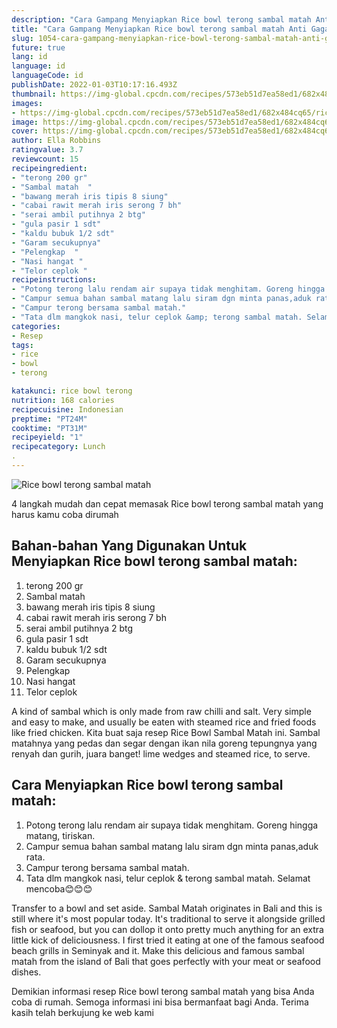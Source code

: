 ```yaml
---
description: "Cara Gampang Menyiapkan Rice bowl terong sambal matah Anti Gagal"
title: "Cara Gampang Menyiapkan Rice bowl terong sambal matah Anti Gagal"
slug: 1054-cara-gampang-menyiapkan-rice-bowl-terong-sambal-matah-anti-gagal
future: true
lang: id
language: id
languageCode: id
publishDate: 2022-01-03T10:17:16.493Z 
thumbnail: https://img-global.cpcdn.com/recipes/573eb51d7ea58ed1/682x484cq65/rice-bowl-terong-sambal-matah-foto-resep-utama.png
images:
- https://img-global.cpcdn.com/recipes/573eb51d7ea58ed1/682x484cq65/rice-bowl-terong-sambal-matah-foto-resep-utama.png
image: https://img-global.cpcdn.com/recipes/573eb51d7ea58ed1/682x484cq65/rice-bowl-terong-sambal-matah-foto-resep-utama.png
cover: https://img-global.cpcdn.com/recipes/573eb51d7ea58ed1/682x484cq65/rice-bowl-terong-sambal-matah-foto-resep-utama.png
author: Ella Robbins
ratingvalue: 3.7
reviewcount: 15
recipeingredient:
- "terong 200 gr"
- "Sambal matah  "
- "bawang merah iris tipis 8 siung"
- "cabai rawit merah iris serong 7 bh"
- "serai ambil putihnya 2 btg"
- "gula pasir 1 sdt"
- "kaldu bubuk 1/2 sdt"
- "Garam secukupnya"
- "Pelengkap  "
- "Nasi hangat "
- "Telor ceplok "
recipeinstructions:
- "Potong terong lalu rendam air supaya tidak menghitam. Goreng hingga matang, tiriskan."
- "Campur semua bahan sambal matang lalu siram dgn minta panas,aduk rata."
- "Campur terong bersama sambal matah."
- "Tata dlm mangkok nasi, telur ceplok &amp; terong sambal matah. Selamat mencoba😊😊😊"
categories:
- Resep
tags:
- rice
- bowl
- terong

katakunci: rice bowl terong 
nutrition: 168 calories
recipecuisine: Indonesian
preptime: "PT24M"
cooktime: "PT31M"
recipeyield: "1"
recipecategory: Lunch
. 
---
```



![Rice bowl terong sambal matah](https://img-global.cpcdn.com/recipes/573eb51d7ea58ed1/682x484cq65/rice-bowl-terong-sambal-matah-foto-resep-utama.png)

4 langkah mudah dan cepat memasak  Rice bowl terong sambal matah yang harus kamu coba dirumah

<!--inarticleads1-->

## Bahan-bahan Yang Digunakan Untuk Menyiapkan Rice bowl terong sambal matah:

1. terong 200 gr
1. Sambal matah  
1. bawang merah iris tipis 8 siung
1. cabai rawit merah iris serong 7 bh
1. serai ambil putihnya 2 btg
1. gula pasir 1 sdt
1. kaldu bubuk 1/2 sdt
1. Garam secukupnya
1. Pelengkap  
1. Nasi hangat 
1. Telor ceplok 

A kind of sambal which is only made from raw chilli and salt. Very simple and easy to make, and usually be eaten with steamed rice and fried foods like fried chicken. Kita buat saja resep Rice Bowl Sambal Matah ini. Sambal matahnya yang pedas dan segar dengan ikan nila goreng tepungnya yang renyah dan gurih, juara banget! lime wedges and steamed rice, to serve. 

<!--inarticleads2-->

## Cara Menyiapkan Rice bowl terong sambal matah:

1. Potong terong lalu rendam air supaya tidak menghitam. Goreng hingga matang, tiriskan.
1. Campur semua bahan sambal matang lalu siram dgn minta panas,aduk rata.
1. Campur terong bersama sambal matah.
1. Tata dlm mangkok nasi, telur ceplok &amp; terong sambal matah. Selamat mencoba😊😊😊


Transfer to a bowl and set aside. Sambal Matah originates in Bali and this is still where it&#39;s most popular today. It&#39;s traditional to serve it alongside grilled fish or seafood, but you can dollop it onto pretty much anything for an extra little kick of deliciousness. I first tried it eating at one of the famous seafood beach grills in Seminyak and it. Make this delicious and famous sambal matah from the island of Bali that goes perfectly with your meat or seafood dishes. 

Demikian informasi  resep Rice bowl terong sambal matah   yang bisa Anda coba di rumah. Semoga informasi ini bisa bermanfaat bagi Anda. Terima kasih telah berkujung ke web kami
